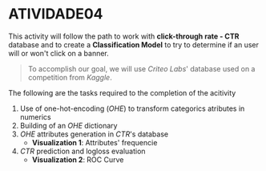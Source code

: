 # ATIVIDADE04

This activity will follow the path to work with **click-through rate - CTR** database and to create a **Classification Model** to try to determine if an user will or won't click on a banner.
> To accomplish our goal, we will use *Criteo Labs*' database used on a competition from *Kaggle*.

The following are the tasks required to the completion of the acitivity
1. Use of one-hot-encoding (*OHE*) to transform categorics atributes in numerics
2. Building of an *OHE* dictionary
3. *OHE* attributes generation in *CTR*'s database
	- **Visualization 1**: Attributes' frequencie
4. *CTR* prediction and logloss evaluation
	- **Visualization 2**: ROC Curve
